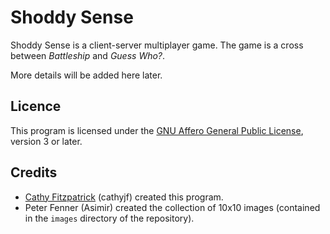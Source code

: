 # Shoddy Sense

Shoddy Sense is a client-server multiplayer game. The game is a cross between
_Battleship_ and _Guess Who?_.

More details will be added here later.

## Licence

This program is licensed under the [GNU Affero General Public License][agpl3],
version 3 or later.

## Credits

+ [Cathy Fitzpatrick][cathyjf] (cathyjf) created this program.
+ Peter Fenner (Asimir) created the collection of 10x10 images (contained in
  the `images` directory of the repository).

[agpl3]: http://www.fsf.org/licensing/licenses/agpl-3.0.html
[cathyjf]: https://cathyjf.com

